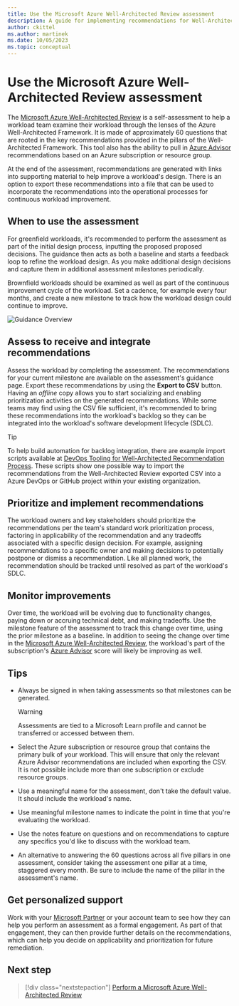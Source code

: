 ```yaml
---
title: Use the Microsoft Azure Well-Architected Review assessment
description: A guide for implementing recommendations for Well-Architected Review and Advisor recommendations for continuous workload improvement.
author: ckittel
ms.author: martinek
ms.date: 10/05/2023
ms.topic: conceptual
---
```


# Use the Microsoft Azure Well-Architected Review assessment

The [Microsoft Azure Well-Architected Review](/assessments/azure-architecture-review/) is a self-assessment to help a workload team examine their workload through the lenses of the Azure Well-Architected Framework. It is made of approximately 60 questions that are rooted in the key recommendations provided in the pillars of the Well-Architected Framework. This tool also has the ability to pull in [Azure Advisor](/azure/advisor/) recommendations based on an Azure subscription or resource group.

At the end of the assessment, recommendations are generated with links into supporting material to help improve a workload's design. There is an option to export these recommendations into a file that can be used to incorporate the recommendations into the operational processes for continuous workload improvement.

## When to use the assessment

For greenfield workloads, it's recommended to perform the assessment as part of the initial design process, inputting the proposed proposed decisions. The guidance then acts as both a baseline and starts a feedback loop to refine the workload design. As you make additional design decisions and capture them in additional assessment milestones periodically.

Brownfield workloads should be examined as well as part of the continuous improvement cycle of the workload. Set a cadence, for example every four months, and create a new milestone to track how the workload design could continue to improve.

![Guidance Overview](../_images/guidance-overview.svg)

## Assess to receive and integrate recommendations

Assess the workload by completing the assessment. The recommendations for your current milestone are available on the assessment's guidance page. Export these recommendations by using the **Export to CSV** button. Having an *offline* copy allows you to start socializing and enabling prioritization activities on the generated recommendations. While some teams may find using the CSV file sufficient, it's recommended to bring these recommendations into the workload's backlog so they can be integrated into the workload's software development lifecycle (SDLC).

> [!TIP]
> To help build automation for backlog integration, there are example import scripts available at [DevOps Tooling for Well-Architected Recommendation Process](https://github.com/Azure/WellArchitected-Tools/tree/main/WARP/devops#readme). These scripts show one possible way to import the recommendations from the Well-Architected Review exported CSV into a Azure DevOps or GitHub project within your existing organization.

## Prioritize and implement recommendations

The workload owners and key stakeholders should prioritize the recommendations per the team's standard work prioritization process, factoring in applicability of the recommendation and any tradeoffs associated with a specific design decision. For example, assigning recommendations to a specific owner and making decisions to potentially postpone or dismiss a recommendation. Like all planned work, the recommendation should be tracked until resolved as part of the workload's SDLC.

## Monitor improvements

Over time, the workload will be evolving due to functionality changes, paying down or accruing technical debt, and making tradeoffs. Use the milestone feature of the assessment to track this change over time, using the prior milestone as a baseline. In addition to seeing the change over time in the [Microsoft Azure Well-Architected Review](/assessments/azure-architecture-review/), the workload's part of the subscription's [Azure Advisor](/azure/advisor/) score will likely be improving as well.

## Tips

- Always be signed in when taking assessments so that milestones can be generated.

  > [!WARNING]
  > Assessments are tied to a Microsoft Learn profile and cannot be transferred or accessed between them.

- Select the Azure subscription or resource group that contains the primary bulk of your workload. This will ensure that only the relevant Azure Advisor recommendations are included when exporting the CSV. It is not possible include more than one subscription or exclude resource groups.
- Use a meaningful name for the assessment, don't take the default value. It should include the workload's name.
- Use meaningful milestone names to indicate the point in time that you're evaluating the workload.
- Use the notes feature on questions and on recommendations to capture any specifics you'd like to discuss with the workload team.
- An alternative to answering the 60 questions across all five pillars in one assessment, consider taking the assessment one pillar at a time, staggered every month. Be sure to include the name of the pillar in the assessment's name.

## Get personalized support

Work with your [Microsoft Partner](https://appsource.microsoft.com/marketplace/partner-dir) or your account team to see how they can help you perform an assessment as a formal engagement. As part of that engagement, they can then provide further details on the recommendations, which can help you decide on applicability and prioritization for future remediation.

## Next step

> [!div class="nextstepaction"]
> [Perform a Microsoft Azure Well-Architected Review](/assessments/azure-architecture-review/)
